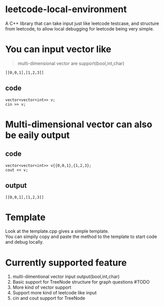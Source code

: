 # leetcode-local-environment
A C++ library that can take input just like leetcode testcase, and structure from leetcode, to allow local debugging for leetcode being very simple.

# You can input vector like
> multi-dimensional vector are support(bool,int,char)
```
[[0,0,1],[1,2,3]]
```
## code 
```
vector<vector<int>> v;
cin >> v;
```

# Multi-dimensional vector can also be eaily output
## code
```
vector<vector<int>> v{{0,0,1},{1,2,3};
cout << v;
```
## output 
```
[[0,0,1],[1,2,3]]
```
# Template
Look at the template.cpp gives a simple template.\
You can simpily copy and paste the method to the template to start code and debug locally.

# Currently supported feature
1. multi-dimentional vector input output(bool,int,char)
2. Basic support for TreeNode structure for graph questions
#TODO
1. More kind of vector support
2. Support more kind of leetcode like input
3. cin and cout support for TreeNode
